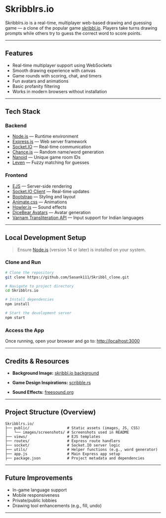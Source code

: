 

#  Skribblrs.io

Skribblrs.io is a real-time, multiplayer web-based drawing and guessing game — a clone of the popular game [skribbl.io](https://skribbl.io). Players take turns drawing prompts while others try to guess the correct word to score points.

---

##  Features

* Real-time multiplayer support using WebSockets
* Smooth drawing experience with canvas
* Game rounds with scoring, chat, and timers
* Fun avatars and animations
* Basic profanity filtering
* Works in modern browsers without installation

---

##  Tech Stack

###  Backend

* [Node.js](https://nodejs.org/) — Runtime environment
* [Express.js](https://expressjs.com/) — Web server framework
* [Socket.IO](https://socket.io/) — Real-time communication
* [Chance.js](https://chancejs.com/) — Random name/word generation
* [Nanoid](https://github.com/ai/nanoid) — Unique game room IDs
* [Leven](https://github.com/sindresorhus/leven) — Fuzzy matching for guesses

###  Frontend

* [EJS](https://ejs.co/) — Server-side rendering
* [Socket.IO Client](https://socket.io/docs/v4/client-api/) — Real-time updates
* [Bootstrap](https://getbootstrap.com/) — Styling and layout
* [Animate.css](https://animate.style/) — Animations
* [Howler.js](https://howlerjs.com/) — Sound effects
* [DiceBear Avatars](https://avatars.dicebear.com/) — Avatar generation
* [Varnam Transliteration API](https://github.com/varnamproject) — Input support for Indian languages

---

##  Local Development Setup

> Ensure [Node.js](https://nodejs.org/) (version 14 or later) is installed on your system.

###  Clone and Run

```bash
# Clone the repository
git clone https://github.com/Sasank111/Skribbl_clone.git

# Navigate to project directory
cd Skribblrs.io

# Install dependencies
npm install

# Start the development server
npm start
```

### Access the App

Once running, open your browser and go to:
 [http://localhost:3000](http://localhost:3000)



---

##  Credits & Resources

* **Background Image:**
  [skribbl.io background](https://skribbl.io/res/background.png)

* **Game Design Inspirations:**
  [scribble.rs](https://github.com/scribble-rs/scribble.rs)

* **Sound Effects:**
  [freesound.org](https://freesound.org/)

---

##  Project Structure (Overview)

```
Skribblrs.io/
├── public/                 # Static assets (images, JS, CSS)
│   └── images/screenshots/ # Screenshots used in README
├── views/                  # EJS templates
├── routes/                 # Express route handlers
├── socket/                 # Socket.IO server logic
├── utils/                  # Helper functions (e.g., word generator)
├── app.js                  # Main Express app setup
├── package.json            # Project metadata and dependencies
```

---





##  Future Improvements

* In-game language support
* Mobile responsiveness
* Private/public lobbies
* Drawing tool enhancements (e.g., fill, undo)

---






